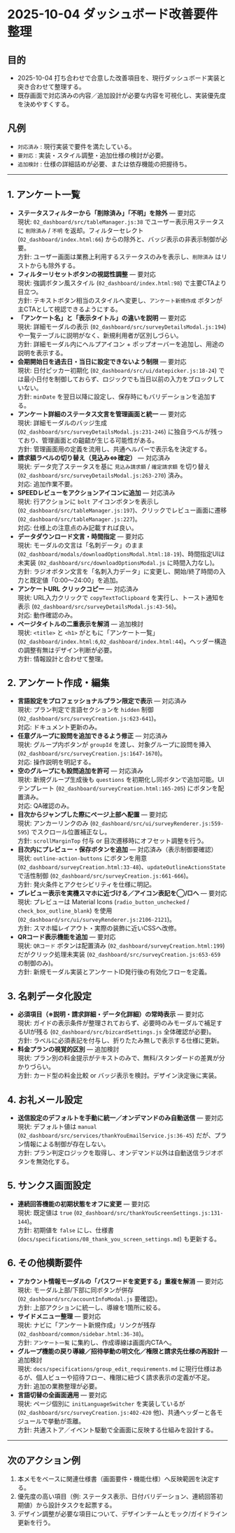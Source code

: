# 2025-10-04 ダッシュボード改善要件整理

## 目的
- 2025-10-04 打ち合わせで合意した改善項目を、現行ダッシュボード実装と突き合わせて整理する。
- 既存画面で対応済みの内容／追加設計が必要な内容を可視化し、実装優先度を決めやすくする。

## 凡例
- `対応済み` : 現行実装で要件を満たしている。
- `要対応` : 実装・スタイル調整・追加仕様の検討が必要。
- `追加検討` : 仕様の詳細詰めが必要、または依存機能の把握待ち。

---

## 1. アンケート一覧
- **ステータスフィルターから「削除済み」「不明」を除外** — 要対応  
  現状: `02_dashboard/src/tableManager.js:38` でユーザー表示用ステータスに `削除済み` / `不明` を返却。フィルターセレクト (`02_dashboard/index.html:66`) からの除外と、バッジ表示の非表示制御が必要。  
  方針: ユーザー画面は業務上利用するステータスのみを表示し、`削除済み` はリストからも除外する。
- **フィルターリセットボタンの視認性調整** — 要対応  
  現状: 強調ボタン風スタイル (`02_dashboard/index.html:98`) で主要CTAより目立つ。  
  方針: テキストボタン相当のスタイルへ変更し、`アンケート新規作成` ボタンが主CTAとして視認できるようにする。
- **「アンケート名」と「表示タイトル」の違いを説明** — 要対応  
  現状: 詳細モーダルの表示 (`02_dashboard/src/surveyDetailsModal.js:194`) や一覧テーブルに説明がなく、新規利用者が区別しづらい。  
  方針: 詳細モーダル内にヘルプアイコン + ポップオーバーを追加し、用途の説明を表示する。
- **会期開始日を過去日・当日に設定できないよう制限** — 要対応  
  現状: 日付ピッカー初期化 (`02_dashboard/src/ui/datepicker.js:18-24`) では最小日付を制御しておらず、ロジックでも当日以前の入力をブロックしていない。  
  方針: `minDate` を翌日以降に設定し、保存時にもバリデーションを追加する。
- **アンケート詳細のステータス文言を管理画面と統一** — 要対応  
  現状: 詳細モーダルのバッジ生成 (`02_dashboard/src/surveyDetailsModal.js:231-246`) に独自ラベルが残っており、管理画面との齟齬が生じる可能性がある。  
  方針: 管理画面用の定義を流用し、共通ヘルパーで表示名を決定する。
- **請求額ラベルの切り替え（見込み⇔確定）** — 対応済み  
  現状: データ完了ステータスを基に `見込み請求額` / `確定請求額` を切り替え (`02_dashboard/src/surveyDetailsModal.js:263-270`) 済み。  
  対応: 追加作業不要。
- **SPEEDレビューをアクションアイコンに追加** — 対応済み  
  現状: 行アクションに `bolt` アイコンボタンを表示し (`02_dashboard/src/tableManager.js:197`)、クリックでレビュー画面に遷移 (`02_dashboard/src/tableManager.js:227`)。  
  対応: 仕様上の注意点のみ記載すれば良い。
- **データダウンロード文言・時間指定** — 要対応  
  現状: モーダルの文言は「名刺データ」のまま (`02_dashboard/modals/downloadOptionsModal.html:18-19`)、時間指定UIは未実装 (`02_dashboard/src/downloadOptionsModal.js` に時間入力なし)。  
  方針: ラジオボタン文言を「名刺入力データ」に変更し、開始/終了時間の入力と既定値「0:00〜24:00」を追加。
- **アンケートURL クリックコピー** — 対応済み  
  現状: URL入力クリックで `copyTextToClipboard` を実行し、トースト通知を表示 (`02_dashboard/src/surveyDetailsModal.js:43-56`)。  
  対応: 動作確認のみ。
- **ページタイトルの二重表示を解消** — 追加検討  
  現状: `<title>` と `<h1>` がともに「アンケート一覧」 (`02_dashboard/index.html:6`,`02_dashboard/index.html:44`)。ヘッダー構造の調整有無はデザイン判断が必要。  
  方針: 情報設計と合わせて整理。

## 2. アンケート作成・編集
- **言語設定をプロフェッショナルプラン限定で表示** — 対応済み  
  現状: プラン判定で言語セクションを `hidden` 制御 (`02_dashboard/src/surveyCreation.js:623-641`)。  
  対応: ドキュメント更新のみ。
- **任意グループに設問を追加できるよう修正** — 対応済み  
  現状: グループ内ボタンが `groupId` を渡し、対象グループに設問を挿入 (`02_dashboard/src/surveyCreation.js:1647-1670`)。  
  対応: 操作説明を明記する。
- **空のグループにも設問追加を許可** — 対応済み  
  現状: 新規グループ生成後も `questions` を初期化し同ボタンで追加可能。UIテンプレート (`02_dashboard/surveyCreation.html:165-205`) にボタンを配置済み。  
  対応: QA確認のみ。
- **目次からジャンプした際にページ上部へ配置** — 要対応  
  現状: アンカーリンクのみ (`02_dashboard/src/ui/surveyRenderer.js:559-595`) でスクロール位置補正なし。  
  方針: `scrollMarginTop` 付与 or 目次遷移時にオフセット調整を行う。
- **目次内にプレビュー・保存ボタンを追加** — 対応済み（表示制御要確認）  
  現状: `outline-action-buttons` にボタンを用意 (`02_dashboard/surveyCreation.html:33-48`)、`updateOutlineActionsState` で活性制御 (`02_dashboard/src/surveyCreation.js:661-666`)。  
  方針: 発火条件とアクセシビリティを仕様に明記。
- **プレビュー表示を実機スマホに近づける／アイコン表記を◯/□へ** — 要対応  
  現状: プレビューは Material Icons (`radio_button_unchecked` / `check_box_outline_blank`) を使用 (`02_dashboard/src/ui/surveyRenderer.js:2106-2121`)。  
  方針: スマホ幅レイアウト・実際の装飾に近いCSSへ改修。
- **QRコード表示機能を追加** — 要対応  
  現状: `QRコード` ボタンは配置済み (`02_dashboard/surveyCreation.html:199`) だがクリック処理未実装 (`02_dashboard/src/surveyCreation.js:653-659` の制御のみ)。  
  方針: 新規モーダル実装とアンケートID発行後の有効化フローを定義。

## 3. 名刺データ化設定
- **必須項目（※説明・請求詳細・データ化詳細）の常時表示** — 要対応  
  現状: ガイドの表示条件が整理されておらず、必要時のみモーダルで補足するUIが残る (`02_dashboard/src/bizcardSettings.js` 全体確認が必要)。  
  方針: ラベルに必須表記を付与し、折りたたみ無しで表示する仕様に更新。
- **料金プランの視覚的区別** — 追加検討  
  現状: プラン別の料金提示がテキストのみで、無料/スタンダードの差異が分かりづらい。  
  方針: カード型の料金比較 or バッジ表示を検討。デザイン決定後に実装。

## 4. お礼メール設定
- **送信設定のデフォルトを手動に統一／オンデマンドのみ自動送信** — 要対応  
  現状: デフォルト値は `manual` (`02_dashboard/src/services/thankYouEmailService.js:36-45`) だが、プラン情報による制御が存在しない。  
  方針: プラン判定ロジックを取得し、オンデマンド以外は自動送信ラジオボタンを無効化する。

## 5. サンクス画面設定
- **連続回答機能の初期状態をオフに変更** — 要対応  
  現状: 既定値は `true` (`02_dashboard/src/thankYouScreenSettings.js:131-144`)。  
  方針: 初期値を `false` にし、仕様書 (`docs/specifications/08_thank_you_screen_settings.md`) も更新する。

## 6. その他横断要件
- **アカウント情報モーダルの「パスワードを変更する」重複を解消** — 要対応  
  現状: モーダル上部/下部に同ボタンが併存 (`02_dashboard/src/accountInfoModal.js` 要確認)。  
  方針: 上部アクションに統一し、導線を1箇所に絞る。
- **サイドメニュー整理** — 要対応  
  現状: ナビに「アンケート新規作成」リンクが残存 (`02_dashboard/common/sidebar.html:36-38`)。  
  方針: `アンケート一覧` に集約し、作成導線は画面内CTAへ。
- **グループ機能の戻り導線／招待挙動の明文化／権限と請求先仕様の再設計** — 追加検討  
  現状: `docs/specifications/group_edit_requirements.md` に現行仕様はあるが、個人ビューや招待フロー、権限に紐づく請求表示の定義が不足。  
  方針: 追加の業務整理が必要。
- **言語切替の全画面適用** — 要対応  
  現状: ページ個別に `initLanguageSwitcher` を実装しているが (`02_dashboard/src/surveyCreation.js:402-420` 他)、共通ヘッダーと各モジュールで挙動が乖離。  
  方針: 共通ストア／イベント駆動で全画面に反映する仕組みを設計する。

---

## 次のアクション例
1. 本メモをベースに関連仕様書（画面要件・機能仕様）へ反映範囲を決定する。
2. 優先度の高い項目（例: ステータス表示、日付バリデーション、連続回答初期値）から設計タスクを起票する。
3. デザイン調整が必要な項目について、デザインチームとモック/ガイドライン更新を行う。
